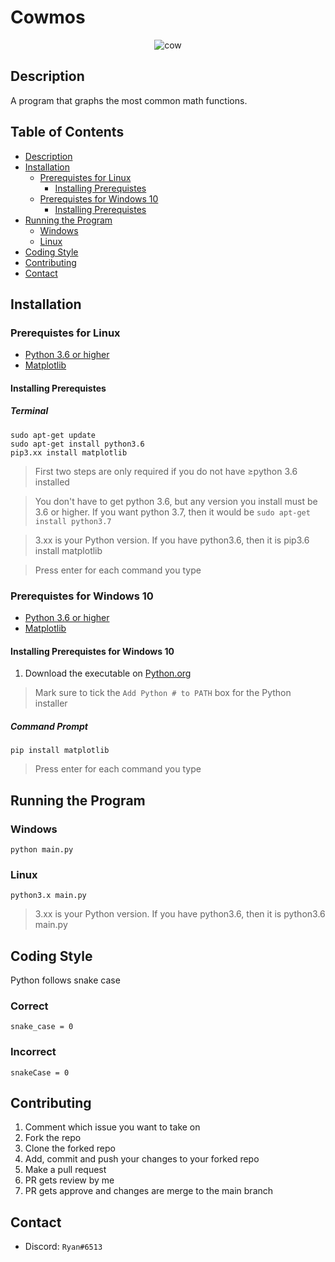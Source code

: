 # Cowmos

<div align="center">

![cow](https://user-images.githubusercontent.com/47546985/166129685-9eb0dadb-a3be-410a-8782-b43a9f3f2eeb.png)


</div>

## Description

A program that graphs the most common math functions.

## Table of Contents
* [Description](https://github.com/RyanLuong1/Cowmos#description)
* [Installation](https://github.com/RyanLuong1/Cowmos#installation)
   * [Prerequistes for Linux](https://github.com/RyanLuong1/Cowmos#prerequistes-for-linux)
      * [Installing Prerequistes](https://github.com/RyanLuong1/Cowmos#installing-prerequistes)
   * [Prerequistes for Windows 10](https://github.com/RyanLuong1/Cowmos#prerequistes-for-windows-10)
      * [Installing Prerequistes](https://github.com/RyanLuong1/Cowmos#installing-prerequistes-1)
* [Running the Program](https://github.com/RyanLuong1/Cowmos#running-the-program)
   * [Windows](https://github.com/RyanLuong1/Cowmos#windows)
   * [Linux](https://github.com/RyanLuong1/Cowmos#linux)
* [Coding Style](https://github.com/RyanLuong1/Cowmos#coding-style)
* [Contributing](https://github.com/RyanLuong1/Cowmos#contributing)
* [Contact](https://github.com/RyanLuong1/Cosmos#contact)

## Installation

### Prerequistes for Linux
* [Python 3.6 or higher](https://www.python.org/downloads/)
* [Matplotlib](https://matplotlib.org/stable/users/installing/index.html)

#### Installing Prerequistes

##### Terminal
```
sudo apt-get update
sudo apt-get install python3.6
pip3.xx install matplotlib
```

>First two steps are only required if you do not have ≥python 3.6 installed

>You don't have to get python 3.6, but any version you install must be 3.6 or higher. If you want python 3.7, then it would be ```sudo apt-get install python3.7``` 

>3.xx is your Python version. If you have python3.6, then it is pip3.6 install matplotlib

>Press enter for each command you type

### Prerequistes for Windows 10
* [Python 3.6 or higher](https://www.python.org/downloads/)
* [Matplotlib](https://matplotlib.org/stable/users/installing/index.html)

#### Installing Prerequistes for Windows 10

1. Download the executable on [Python.org](https://www.python.org/downloads/)

>Mark sure to tick the ```Add Python # to PATH``` box for the Python installer


##### Command Prompt
```
pip install matplotlib
```

>Press enter for each command you type

## Running the Program

### Windows
```
python main.py
```
### Linux
```
python3.x main.py
```

>3.xx is your Python version. If you have python3.6, then it is python3.6 main.py

## Coding Style
Python follows snake case

### Correct
```
snake_case = 0
```

### Incorrect
```
snakeCase = 0
```

## Contributing

1. Comment which issue you want to take on
2. Fork the repo
3. Clone the forked repo
4. Add, commit and push your changes to your forked repo
5. Make a pull request
6. PR gets review by me
7. PR gets approve and changes are merge to the main branch

## Contact
* Discord: ```Ryаn#6513``` 